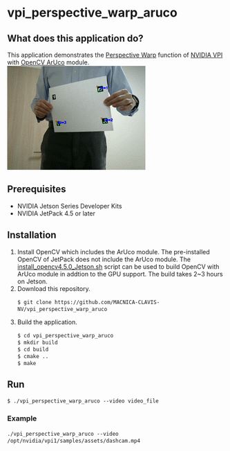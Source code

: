 # vpi_perspective_warp_aruco

## What does this application do?
This application demonstrates the [Perspective Warp](https://docs.nvidia.com/vpi/algo_persp_warp.html) function of [NVIDIA VPI](https://developer.nvidia.com/embedded/vpi) with [OpenCV ArUco](https://docs.opencv.org/master/d5/dae/tutorial_aruco_detection.html) module.
![](./demo.gif)

## Prerequisites
- NVIDIA Jetson Series Developer Kits
- NVIDIA JetPack 4.5 or later 

## Installation
1. Install OpenCV which includes the ArUco module. The pre-installed OpenCV of JetPack does not include the ArUco module. The [install_opencv4.5.0_Jetson.sh](https://github.com/AastaNV/JEP/blob/master/script/install_opencv4.5.0_Jetson.sh) script can be used to build OpenCV with ArUco module in addtion to the GPU support. The build takes 2~3 hours on Jetson.
1. Download this repository.
    ```
    $ git clone https://github.com/MACNICA-CLAVIS-NV/vpi_perspective_warp_aruco
    ```
1. Build the application.
    ```
    $ cd vpi_perspective_warp_aruco
    $ mkdir build
    $ cd build
    $ cmake ..
    $ make
    ```

## Run
```
$ ./vpi_perspective_warp_aruco --video video_file
```
### Example
```
./vpi_perspective_warp_aruco --video /opt/nvidia/vpi1/samples/assets/dashcam.mp4
```

```
